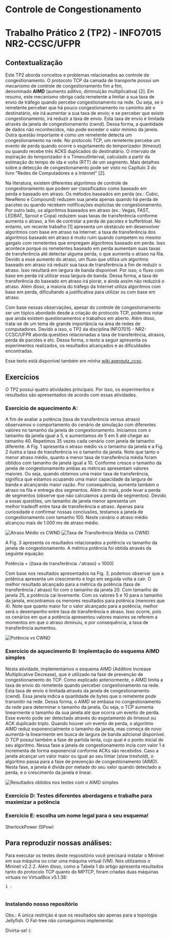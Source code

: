# Controle de Congestionamento
# Trabalho Prático 2 (TP2) - INFO7015 NR2-CCSC/UFPR 


## Contextualização

Este TP2 aborda conceitos e problemas relacionados ao controle de congestionamento. O protocolo TCP da camada de transporte possui um mecanismo de controle de congestionamento fim a fim, denominado **AIMD** (aumento aditivo, diminuição multiplicativa) [2]. Em resumo, este mecanismo obriga cada remetente a limitar a sua taxa de envio de tráfego quando percebe congestionamento na rede. Ou seja, se o remetente perceber que há pouco congestionamento no caminho até o destinatário, ele irá aumentar a sua taxa de envio; e se perceber que existe congestionamento, irá reduzir a taxa de envio. Esta taxa de envio é limitada através da janela de congestionamento (cwnd). Dessa forma, a quantidade de dados não reconhecidos, não pode exceder o valor mínimo da janela. Outra questão importante é como um remetente detecta um congestionamento na rede. No protocolo TCP, um remetente percebe um evento de perda quando ocorre o esgotamento do temporizador (timeout) ou quando recebe três ACKS duplicados do destinatário. O intervalo de expiração do temporizador é o TimeoutInterval, calculado a partir da estimação do tempo de ida e volta (RTT) de um segmento. Mais detalhes sobre a detecção de congestionamento pode ser visto no Capítulo 3 do livro "Redes de Computadores e a Internet" [2].

Na literatura, existem diferentes algoritmos de controle de congestionamento que podem ser classificados como baseado em perda e baseado em atraso. Os métodos baseados em perda (ex.: Cubic, NewReno e Compound) reduzem sua janela apenas quando há perda de pacotes ou quando recebem notificações explícitas de congestionamento. Por outro lado, os algoritmos baseados em atraso (ex.: Vegas, FAST, LEDBAT, Sprout e Copa) reduzem suas taxas de transferência conforme aumenta o atraso, a fim de controlar a perda de pacotes e bufferbloat. No entanto, um recente trabalho [1] apresenta um obstáculo em desenvolver algoritmos com base em atraso na Internet: a taxa de transferência dos algoritmos baseado em atraso é muito ruim quando competem no mesmo gargalo com remetentes que empregam algoritmos baseado em perda. Isso acontece porque os remetentes baseado em perda aumentam suas taxas de transferência até detectar alguma perda, o que aumenta o atraso na fila. Devido a esse aumento do atraso, um fluxo que utiliza um algoritmo baseado em atraso irá reduzir sua taxa de transferência a fim de reduzir o atraso. Isso resultará em largura de banda disponível. Por isso, o fluxo com base em perda irá utilizar essa largura de banda. Dessa forma, a taxa de transferência do baseado em atraso irá piorar, e ainda assim não reduzirá o atraso. Além disso, a maioria do tráfego da Internet utiliza algoritmos com base em perda, dificultando a justificativa para utilizar os com base em atraso.


Com base nessas observações, apesar do controle de congestionamento ser um tópico abordado desde a criação do protocolo TCP, podemos notar que ainda existem questionamentos e trabalhos em aberto. Além disso, trata-se de um tema de grande importância na área de redes de computadores. Devido a isso, o TP2 da disciplina INFO7015 - NR2-CCSC/UFPR aborda questões relacionadas a taxa de transferência, atrasos, perda de pacotes e etc. Dessa forma, o texto a seguir apresenta os experimentos realizados, os resultados alcançados e as dificuldades encontradas.

 Esse texto está disponível também em minha [wiki avergutz_ccsc](https://andressavergutz.wordpress.com/info7015-tp2/). 


## Exercícios

O TP2 possui quatro atividades principais. Por isso, os experimentos e resultados são apresentados de acordo com essas atividades.

### Exercício de aquecimento A: 

A fim de avaliar a potência (taxa de transferência versus atraso) observamos o comportamento do cenário de simulação com diferentes valores no tamanho da janela de congestionamento. Iniciamos com o tamanho da janela igual a 5, e aumentamos de 5 em 5 até chegar ao tamanho 40. Repetimos 35 vezes cada cenário com janela de tamanho diferente. A Fig. 1 apresenta o atraso médio vs o tamanho da janela e a Fig. 2 ilustra a taxa de transferência vs o tamanho da janela. Note que tanto o menor atraso médio, quanto a menor taxa de transferência média foram obtidos com tamanho de janela igual a 10. Conforme cresce o tamanho da janela de congestionamento ambas as métricas apresentam valores maiores. Ou seja, quando obtemos uma maior taxa de transferência, significa que estamos ocupando uma maior capacidade da largura de banda e alcançando maior vazão. Por consequência, aumenta também o atraso na fila e entrega dos segmentos. Além do mais, pode levar a perda de segmentos (observe que não calculamos a perda de segmentos). Devido a essas questões, um tamanho de janela menor apresenta um melhor tradeoff entre taxa de transferência e atraso. Apenas para curiosidade e confirmar nossas conclusões, testamos a janela de congestionamento com tamanho 100. Neste cenário o atraso médio alcançou mais de 1.000 ms de atraso médio. 

![Atraso Médio *vs* CWND](atrasoXcwnd.png)
![Taxa de Transferência Média *vs* CWND](txtransfXcwnd.png)

A Fig. 3 apresenta os resultados relacionados a potência vs tamanho da janela de congestionamento. A métrica potência foi obtida através da seguinte equação:

Potência = ((taxa de transferência  ⁄ atraso) × 1000)

Com base nos resultados apresentados na Fig. 3, podemos observar que a potênica apresenta um crescimento e logo em seguida volta a cair. O melhor resultado alcançado para a métrica da potência (taxa de transferência / atraso) foi com o tamanho da janela 20. Com tamanho de janela 25, a potência cai levemente. Com os valores 5 e 10 para o tamanho da janela, encontramos os menores resultados para potênica (menores que 4). Note que quanto maior for o valor alcançado para a potência, melhor será o desempenho entre taxa de transferência e atraso. Isso ocorre, pois os cenários em que a potência apresentou valores maiores se referem a momentos em que o atraso diminuiu, e por consequência, a taxa de transferência aumentou.

![Potência *vs* CWND](potenciaXcwnd.png)

### Exercício de aquecimento B: Implemtação do esquema AIMD simples

Nesta atividade, implementamos o esquema AIMD (Additive Increase Multiplicative Decrease), que é utilizado na fase de prevenção de congestionamento do TCP. Como explicado anteriormente, o AIMD limita a taxa de envio do remetente quando perceber congestionamento na rede. Esta taxa de envio é limitada através da janela de congestionamento (cwnd). Essa janela indica a quantidade de bytes que o remetente pode transmitir na rede. Dessa forma, o AIMD se embasa no congestionamento da rede para determinar o tamanho da janela. Ou seja, o TCP aumenta linearmente o tamanho da sua janela até que ocorra um evento de perda. Esse evento pode ser detectado através do esgotamento do timeout ou ACK duplicado triplo. Quando houver um evento de perda, o algoritmo AIMD reduz exponencialmente o tamanho da janela, mas começa de novo aumentá-la linearmente em busca de largura de banda adicional disponível. O TCP possui também a fase de partida lenta, cujo qual é o ponto inicial do seu algoritmo. Nessa fase a janela de congestionamento incia com valor 1 e incrementa de forma exponencial conforme ACKs são recebidos. Caso a janela alcançar um valor maior ou igual ao seu limiar (slow treshold), o algoritmo passa para a fase de prevenção de congestionamento (AIMD). Nesta fase, a janela é divida por metade do seu valor quando detectado a perda, e o crescimento da janela é linear.


![Resultados obtidos nos testes com o AIMD simples](results-tp2_AIMD.png)

### Exercício D: Testes diferentes abordagens e trabalhe para maximizar a potência

### Exercı́cio E: escolha um nome legal para o seu esquema!

SherlockPower (SPow) 



## Para reproduzir nossas análises:

Para executar os testes deste respositório você precisará instalar o Mininet em sua máquina ou criar uma máquina virtual (VM). Nós utilizamos o Mininet v2.2.2. Além disso, como a Tabela 1 do artigo apresenta resultados tanto do protocolo TCP quanto do MPTCP, foram criadas duas máquinas virtuais no VirtualBox v5.1.38:

```
1 - 
    
``` 



### Instalando nosso repositório


Obs.: A única restrição é que os resultados são apenas para a topologia Jellyfish. O Fat-tree não conseguimos implementar.


Divirta-se! (:





